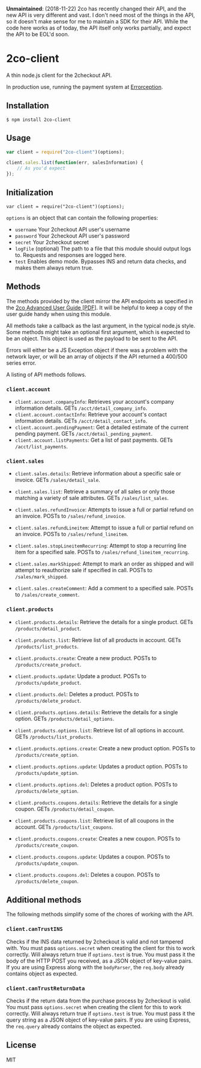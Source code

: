 **Unmaintained**: (2018-11-22) 2co has recently changed their API, and the new API is very different and vast. I don't need most of the things in the API, so it doesn't make sense for me to maintain a SDK for their API. While the code here works as of today, the API itself only works partially, and expect the API to be EOL'd soon.


2co-client
===

A thin node.js client for the 2checkout API.

In production use, running the payment system at [Errorception](http://errorception.com/).

## Installation

```
$ npm install 2co-client
```

## Usage

```javascript
var client = require("2co-client")(options);

client.sales.list(function(err, salesInformation) {
	// As you'd expect	
});
```

## Initialization

```
var client = require("2co-client")(options);
```

`options` is an object that can contain the following properties:
* `username` Your 2checkout API user's username
* `password` Your 2checkout API user's password
* `secret` Your 2checkout secret
* `logFile` (optional) The path to a file that this module should output logs to. Requests and responses are logged here.
* `test` Enables demo mode. Bypasses INS and return data checks, and makes them always return true.

## Methods

The methods provided by the client mirror the API endpoints as specified in the [2co Advanced User Guide [PDF]](https://www.2checkout.com/documentation/Advanced_User_Guide.pdf). It will be helpful to keep a copy of the user guide handy when using this module.

All methods take a callback as the last argument, in the typical node.js style. Some methods might take an optional first argument, which is expected to be an object. This object is used as the payload to be sent to the API.

Errors will either be a JS Exception object if there was a problem with the network layer, or will be an array of objects if the API returned a 400/500 series error.

A listing of API methods follows.

### `client.account`

* `client.account.companyInfo`: Retrieves your account's company information details. GETs `/acct/detail_company_info`.
* `client.account.contactInfo`: Retrieve your account's contact information details. GETs `/acct/detail_contact_info`.
* `client.account.pendingPayment`: Get a detailed estimate of the current pending payment. GETs `/acct/detail_pending_payment`.
* `client.account.listPayments`: Get a list of past payments. GETs `/acct/list_payments`.

### `client.sales`

* `client.sales.details`: Retrieve information about a specific sale or invoice. GETs `/sales/detail_sale`.

* `client.sales.list`: Retrieve a summary of all sales or only those matching a variety of sale attributes. GETs `/sales/list_sales`.

* `client.sales.refundInvoice`: Attempts to issue a full or partial refund on an invoice. POSTs to `/sales/refund_invoice`.

* `client.sales.refundLineitem`: Attempt to issue a full or partial refund on an invoice. POSTs to `/sales/refund_lineitem`.

* `client.sales.stopLineitemRecurring`: Attempt to stop a recurring line item for a specified sale. POSTs to `/sales/refund_lineitem_recurring`.

* `client.sales.markShipped`: Attempt to mark an order as shipped and will attempt to reauthorize sale if specified in call. POSTs to `/sales/mark_shipped`.

* `client.sales.createComment`: Add a comment to a specified sale. POSTs to `/sales/create_comment`.

### `client.products`

* `client.products.details`: Retrieve the details for a single product. GETs `/products/detail_product`.

* `client.products.list`: Retrieve list of all products in account. GETs `/products/list_products`.

* `client.products.create`: Create a new product. POSTs to `/products/create_product`.

* `client.products.update`: Update a product. POSTs to `/products/update_product`.

* `client.products.del`: Deletes a product. POSTs to `/products/delete_product`.

* `client.products.options.details`: Retrieve the details for a single option. GETs `/products/detail_options`.

* `client.products.options.list`: Retrieve list of all options in account. GETs `/products/list_products`.

* `client.products.options.create`: Create a new product option. POSTs to `/products/create_option`.

* `client.products.options.update`: Updates a product option. POSTs to `/products/update_option`.

* `client.products.options.del`: Deletes a product option. POSTs to `/products/delete_option`.

* `client.products.coupons.details`: Retrieve the details for a single coupon. GETs `/products/detail_coupon`.

* `client.products.coupons.list`: Retrieve list of all coupons in the account. GETs `/products/list_coupons`.

* `client.products.coupons.create`: Creates a new coupon. POSTs to `/products/create_coupon`.

* `client.products.coupons.update`: Updates a coupon. POSTs to `/products/update_coupon`.

* `client.products.coupons.del`: Deletes a coupon. POSTs to `/products/delete_coupon`.

## Additional methods

The following methods simplify some of the chores of working with the API.

### `client.canTrustINS`

Checks if the INS data returned by 2checkout is valid and not tampered with. You must pass `options.secret` when creating the client for this to work correctly. Will always return true if `options.test` is true. You must pass it the body of the HTTP POST you received, as a JSON object of key-value pairs. If you are using Express along with the `bodyParser`, the `req.body` already contains object as expected.

### `client.canTrustReturnData`

Checks if the return data from the purchase process by 2checkout is valid. You must pass `options.secret` when creating the client for this to work correctly. Will always return true if `options.test` is true. You must pass it the query string as a JSON object of key-value pairs. If you are using Express, the `req.query` already contains the object as expected.


## License

MIT
